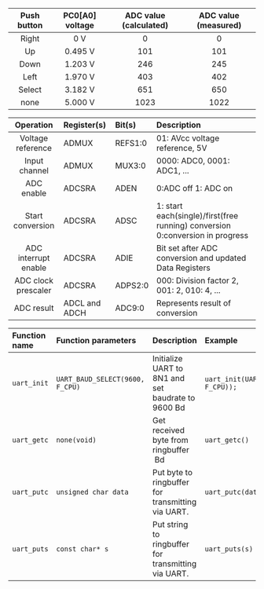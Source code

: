    | **Push button** | **PC0[A0] voltage** | **ADC value (calculated)** | **ADC value (measured)** |
   | :-: | :-: | :-: | :-: |
   | Right  | 0&nbsp;V | 0   | 0 |
   | Up     | 0.495&nbsp;V | 101 | 101 |
   | Down   | 1.203&nbsp;V | 246 | 245 |
   | Left   | 1.970&nbsp;V | 403 | 402 |
   | Select | 3.182&nbsp;V | 651 | 650 |
   | none   | 5.000&nbsp;V | 1023 | 1022 |

   | **Operation** | **Register(s)** | **Bit(s)** | **Description** |
   | :-: | :-- | :-- | :-- |
   | Voltage reference | ADMUX | REFS1:0 | 01: AVcc voltage reference, 5V |
   | Input channel | ADMUX | MUX3:0 | 0000: ADC0, 0001: ADC1, ... |
   | ADC enable | ADCSRA | ADEN | 0:ADC off 1: ADC on |
   | Start conversion | ADCSRA | ADSC  | 1: start each(single)/first(free running) conversion 0:conversion in progress|
   | ADC interrupt enable | ADCSRA | ADIE | Bit set after ADC conversion and updated Data Registers |
   | ADC clock prescaler | ADCSRA | ADPS2:0 | 000: Division factor 2, 001: 2, 010: 4, ...|
   | ADC result | ADCL and ADCH | ADC9:0 | Represents result of conversion |



   | **Function name** | **Function parameters** | **Description** | **Example** |
   | :-- | :-- | :-- | :-- |
   | `uart_init` | `UART_BAUD_SELECT(9600, F_CPU)` | Initialize UART to 8N1 and set baudrate to 9600&nbsp;Bd | `uart_init(UART_BAUD_SELECT(9600, F_CPU));` |
   | `uart_getc` | `none(void)`  |  Get received byte from ringbuffer &nbsp;Bd |`uart_getc()`| 
   | `uart_putc` | `unsigned char data`  | Put byte to ringbuffer for transmitting via UART. |`uart_putc(data)`|
   | `uart_puts` | `const char* s` | Put string to ringbuffer for transmitting via UART. |`uart_puts(s)`|